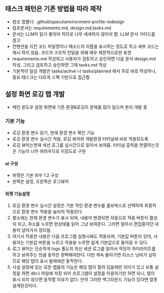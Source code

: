 
## 태스크 패턴은 기존 방법을 따라 제작
 - 참조 할폴더: .github\specs\environment-profile-redesign
 - 참조문서는 requirements.md, design.md,tasks.md
 - 문서는 LLM이 읽기 좋아야 하므로 너무 세세하지 않아야 함. LLM 문서 가이드를 참고
 - 컨벤션을 지킨 코드 파일명이나 메소드의 이름을 표시하는 정도로 하고 세부 코드는 제시 하지 않음. 코드의 구조적 전달을 위해 매우 제한적으로만 표현
 - requirements.md 작성하고 사용자가 검토하고 승인하면 다음 문서 design.md 작성, 그리고 검토하고 승인하면 그때 tasks.md 작성
 - 기본적이 일상 개발은 tasks/active 나 tasks/planned 에서 주로 바로 작성하나, 중요 태스크는 다르게 스펙 기반으로 접근함.
## 설정 화면 로깅 탭 개발
- 메인 윈도우 설정 화면에 기존 환경&로깅이 문제를 많이 일으켜 분리 개발 중
### 기본 기능
- 로깅 환경 변수 읽기, 현재 환경 변수 확인 기능
- 로깅 환경 변수 실시간 적용, 로깅 뷰어와 개발환경 터미널에 바로 적용되도록
- 로깅 뷰어는현재 세션 로그를 실시간으로 읽어서 보여줌. 터미널 출력을 연결하는것은 기능이 너무 여려우므로 이정도로 구현
#### ui  구성
- 위젯은 기본 좌우 1:2 구성
- 왼쪽은 설정, 오른쪽은 로그뷰어
#### 위젯 기능설명
1. 로깅 환경 변수 실시간 설정은 기본 적인 환경 변수를 콤보박스로 선택하며 최종적으로 환경 변수 적용을 눌러야 적용된다.
2. 평소에는 현재 환경 변수가 표시 되며, 내용이 변경되면 자동으로 적용 버튼이 활성되 되고, 취소를 누르면 현상태를 읽어 그냥 보여준다. 그러면 알아서 편집중이던 내용이 날아가서 정리됨
3. 여기서 적용한 내용은 다음 프로그램 실행시에도 적용되며, 기본값 버튼이 있어, 사용자는 기본값 버튼을 누르고 적용을 누르면 쉽게 기본값으로 돌아갈 수 있다.
4. 로그 뷰어는 단순하게 logs 폴도의 최신 세션 로그를 읽어서 적당히 하이라이트를 하고 보여주는 만큼 동작은 완벽해야한다. 다만 계속 돌아가면 리소스 낭비가 심하므로 해당 탭이 표시 될때에만 동작한다.
5. 사실 설정에 있는 모든 탭들의 기능은 해당 탭이 열려 있을때만 의미가 있고 보통 설정을 하면 db나 파일에 저장 되어 프로그램이 설정을 이용하기만 하면 되니, 탭이 표시 되지 않으면 동작할 이유가 없다. 만약 그러한 백그라운드 기능이 있다면 잘못 설계된것이다.